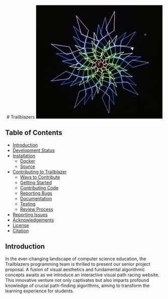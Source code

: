 <div align="center" display="flex" flex-align="column">
    # Trailblazers
    <img src="./banner.jpg" alt="Banner"/>
</div>

## Table of Contents
- [Introduction](#introduction)
- [Development Status](#development-status)
- [Installation](#installation)
    - [Docker](#docker)
    - [Source](#source)
- [Contributing to Trailblazer](#contributing-to-trailblazer)
    - [Ways to Contribute](#ways-to-contribute)
    - [Getting Started](#getting-started)
    - [Contributing Code](#contributing-code)
    - [Reporting Bugs](#reporting-bugs)
    - [Documentation](#documentation)
    - [Testing](#testing)
    - [Review Process](#review-process)
- [Reporting Issues](#reporting-issues)
- [Acknowledgements](#acknowledgments)
- [License](#license)
- [Citation](#citation)


## Introduction
In the ever-changing landscape of computer science education, the Trailblazers programming team is thrilled to present our senior project proposal. A fusion of visual aesthetics and fundamental algorithmic concepts awaits as we introduce an interactive visual path racing website. This innovative venture not only captivates but also imparts profound knowledge of crucial path-finding algorithms, aiming to transform the learning experience for students.
